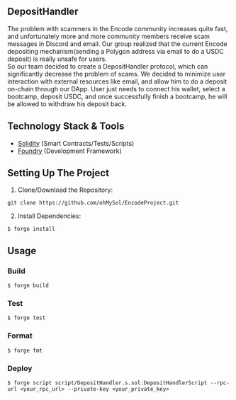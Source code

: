 ## DepositHandler
The problem with scammers in the Encode community increases quite fast, and unfortunately more and more community members receive scam messages in Discord and email. Our group realized that the current Encode depositing mechanism(sending a Polygon address via email to do a USDC deposit) is really unsafe for users.\
So our team decided to create a DepositHandler protocol, which can significantly decrease the problem of scams. We decided to minimize user interaction with external resources like email, and allow him to do a deposit on-chain through our DApp. User just needs to connect his wallet, select a bootcamp, deposit USDC, and once successfully finish a bootcamp, he will be allowed to withdraw his deposit back.

## Technology Stack & Tools
- [Solidity](https://docs.soliditylang.org/en/v0.8.28/) (Smart Contracts/Tests/Scripts)
- [Foundry](https://book.getfoundry.sh/) (Development Framework)

## Setting Up The Project
1. Clone/Download the Repository:
```shell
git clone https://github.com/ohMySol/EncodeProject.git
```

2. Install Dependencies:
```shell
$ forge install
```

## Usage

### Build

```shell
$ forge build
```

### Test

```shell
$ forge test
```

### Format

```shell
$ forge fmt
```

### Deploy

```shell
$ forge script script/DepositHandler.s.sol:DepositHandlerScript --rpc-url <your_rpc_url> --private-key <your_private_key>
```